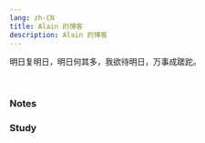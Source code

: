 ```yaml
---
lang: zh-CN
title: Alain 的博客
description: Alain 的博客
---
```


明日复明日，明日何其多，我欲待明日，万事成蹉跎。

<br/>

### Notes

<page-list category="notes"/>

### Study

<page-list category="study"/>

<!-- 参考 https://tzvetkov75.github.io/demo_blog/public/ -->

<!-- more -->
